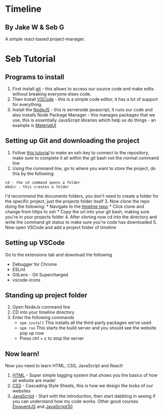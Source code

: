 # Timeline
## By Jake W & Seb G

A simple react-based project-manager.

# Seb Tutorial

## Programs to install

1. First install [git](https://git-scm.com/downloads) - this allows to access our source code and make edits without breaking everyone elses code.
2. Then install [VSCode](https://code.visualstudio.com/download) - this is a simple code editor, it has a lot of support for everything. 
3. Install the [NodeJS](https://nodejs.org/en/download/) - this is serverside javascript, it runs our code and also installs Node Package Manager - this manages packages that we use, this is essentially JavaScript libraries which help us do things - an example is [MaterialUI](https://material-ui.com)

## Setting up Git and downloading the project

1. Follow [this tutorial](https://confluence.atlassian.com/bitbucket/set-up-an-ssh-key-728138079.html) to make an ssh-key to connect to the repository, make sure to complete it all within the git bash not the normal command line
2. Using the command line, go to where you want to store the project, do this by the following:
```
cd - the cd command opens a folder
mkdir - this creates a folder
```
I'd recommend the documents folders, you don't need to create a folder for the specific project, just the projects folder itself
3. Now clone the repo doing the following:
    * Navigate to the [timeline repo](https://bitbucket.org/bustyboysbongos/timeline/src/master/)
    * Click clone and change from https to ssh
    * Copy the url into your git bash, making sure you're in your projects folder
4. After cloning now cd into the directory and write the command git status to make sure you're code has downloaded
5. Now open VSCode and add a project folder of timeline

## Setting up VSCode
Go to the extensions tab and download the following
* Debugger for Chrome
* ESLint
* GitLens - Git Supercharged
* vscode-icons

## Standing up project folder
1. Open NodeJs command line
2. CD into your timeline directory
3. Enter the following commands
    * ``` npm install ``` This installs all the third-party packages we've used
    * ``` npm run ``` This starts the build server and you should see the website pop up now
    * Press ctrl + c to stop the server

## Now learn!
Now you need to learn HTML, CSS, JavaScript and React!
1. [HTML](https://codecademy.com/learn/learn-html) - Super simple tagging system that shows you the basics of how all website are made!
2. [CSS](https://codecademy.com/learn/learn-css) - Cascading Style Sheets, this is how we design the looks of our websites
3. [JavaScript](https://codecademy.com/catalog/language/javascript) - Start with the introduction, then start dabbling in seeing if you can understand how my code works. Other good courses [EloquentJS](https://eloquentjavascript.net) and [JavaScript30](https://javascript30.com)